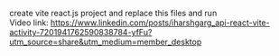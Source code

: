 create vite react.js project and replace this files and run  
Video link: https://www.linkedin.com/posts/iharshgarg_api-react-vite-activity-7201941762590838784-yfFu?utm_source=share&utm_medium=member_desktop
